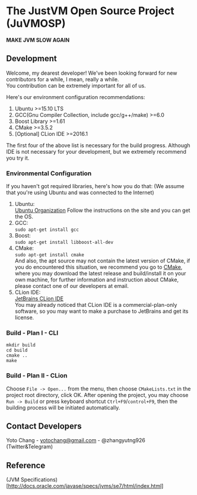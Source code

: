 # The JustVM Open Source Project (JuVMOSP)
**MAKE JVM SLOW AGAIN**

## Development
Welcome, my dearest developer!
We've been looking forward for new contributors for a while, I mean, really a while.  
You contribution can be extremely important for all of us.

Here's our environment configuration recommendations:  
1. Ubuntu >=15.10 LTS  
2. GCC(Gnu Compiler Collection, include gcc/g++/make) >=6.0  
3. Boost Library >=1.61  
4. CMake >=3.5.2  
5. [Optional] CLion IDE >=2016.1  

The first four of the above list is necessary for the build progress.
Although IDE is not necessary for your development, but we extremely recommend you try it.

### Environmental Configuration
If you haven't got required libraries, here's how you do that: 
(We assume that you're using Ubuntu and was connected to the Internet)  
1. Ubuntu:  
[Ubuntu Organization](http://www.ubuntu.com/)
Follow the instructions on the site and you can get the OS.  
2. GCC:  
``sudo apt-get install gcc``  
3. Boost:  
``sudo apt-get install libboost-all-dev``  
4. CMake:  
``sudo apt-get install cmake``  
And also, the apt source may not contain the latest version of CMake, 
if you do encountered this situation, we recommend you go to 
[CMake](https://www.cmake.org/), where you may download the latest release and build/install it
on your own machine, for further information and instruction about CMake, 
please contact one of our developers at email.
5. CLion IDE:  
[JetBrains CLion IDE](http://www.jetbrains.com/clion/)  
You may already noticed that CLion IDE is a commercial-plan-only software, 
so you may want to make a purchase to JetBrains and get its license.

### Build - Plan I - CLI
```
mkdir build
cd build
cmake ..
make
```

### Build - Plan II - CLion
Choose ``File -> Open...`` from the menu, then choose ``CMakeLists.txt``
in the project root directory, click OK.
After opening the project, you may choose ``Run -> Build`` or press keyboard
shortcut ``Ctrl+F9``/``control+F9``, then the building process will be
initiated automatically.

## Contact Developers
Yoto Chang - yotochang@gmail.com - @zhangyutng926 (Twitter&Telegram)

## Reference
(JVM Specifications)[http://docs.oracle.com/javase/specs/jvms/se7/html/index.html]
